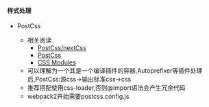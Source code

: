 #### 样式处理

- PostCss

    + 相关阅读
        * [PostCss/nextCss](https://www.cnblogs.com/nzbin/p/5744672.html)
        * [PostCss](https://segmentfault.com/a/1190000014782560)
        * [CSS Modules](https://github.com/FrankKai/FrankKai.github.io/issues/45)
    + 可以理解为一个其是一个编译插件的容器,Autoprefixer等插件处理后,PostCss:源css->输出标准css->css
    + 推荐搭配使用css-loader,否则@import语法会产生冗余代码
    + webpack2开始需要postcss.config.js